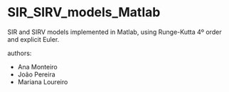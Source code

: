 # SIR_SIRV_models_Matlab
SIR and SIRV models implemented in Matlab, using Runge-Kutta 4º order and explicit Euler.

authors:
  - Ana Monteiro 
  - João Pereira
  - Mariana Loureiro
